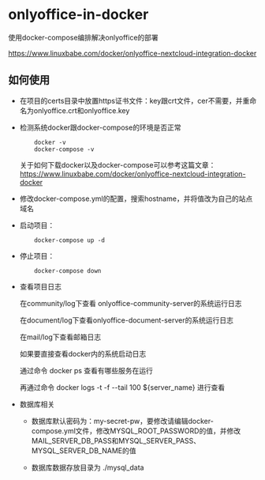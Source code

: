 # onlyoffice-in-docker
使用docker-compose编排解决onlyoffice的部署


https://www.linuxbabe.com/docker/onlyoffice-nextcloud-integration-docker


## 如何使用

* 在项目的certs目录中放置https证书文件：key跟crt文件，cer不需要，并重命名为onlyoffice.crt和onlyoffice.key

* 检测系统docker跟docker-compose的环境是否正常

	````
		docker -v
		docker-compose -v
	````

	关于如何下载docker以及docker-compose可以参考这篇文章：https://www.linuxbabe.com/docker/onlyoffice-nextcloud-integration-docker

* 修改docker-compose.yml的配置，搜索hostname，并将值改为自己的站点域名
	
* 启动项目：

	````
		docker-compose up -d
	````

* 停止项目：

	````
		docker-compose down
	````

* 查看项目日志

	在community/log下查看	onlyoffice-community-server的系统运行日志

	在document/log下查看onlyoffice-document-server的系统运行日志

	在mail/log下查看邮箱日志

	如果要直接查看docker内的系统启动日志

	通过命令 docker ps 查看有哪些服务在运行

	再通过命令 docker logs -t -f --tail 100 ${server_name} 进行查看

* 数据库相关

	* 数据库默认密码为：my-secret-pw，要修改请编辑docker-compose.yml文件，修改MYSQL_ROOT_PASSWORD的值，并修改MAIL_SERVER_DB_PASS和MYSQL_SERVER_PASS、MYSQL_SERVER_DB_NAME的值

	* 数据库数据存放目录为 ./mysql_data	







